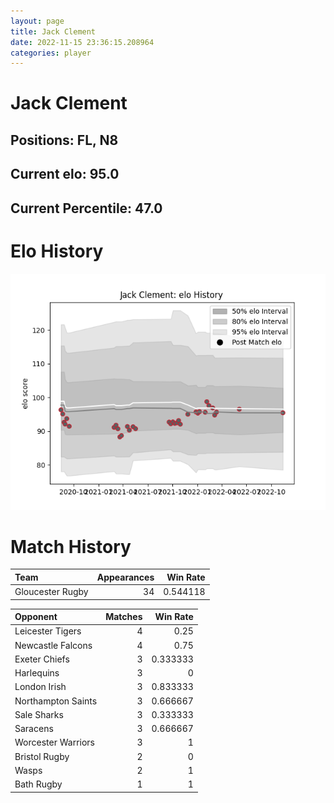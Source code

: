 ```yaml
---  
layout: page  
title: Jack Clement  
date: 2022-11-15 23:36:15.208964  
categories: player  
---
```

# Jack Clement

## Positions: FL, N8

## Current elo: 95.0

## Current Percentile: 47.0

# Elo History


![elo history](history_JackClement.png)
# Match History


| Team             |   Appearances |   Win Rate |
|:-----------------|--------------:|-----------:|
| Gloucester Rugby |            34 |   0.544118 |

| Opponent           |   Matches |   Win Rate |
|:-------------------|----------:|-----------:|
| Leicester Tigers   |         4 |   0.25     |
| Newcastle Falcons  |         4 |   0.75     |
| Exeter Chiefs      |         3 |   0.333333 |
| Harlequins         |         3 |   0        |
| London Irish       |         3 |   0.833333 |
| Northampton Saints |         3 |   0.666667 |
| Sale Sharks        |         3 |   0.333333 |
| Saracens           |         3 |   0.666667 |
| Worcester Warriors |         3 |   1        |
| Bristol Rugby      |         2 |   0        |
| Wasps              |         2 |   1        |
| Bath Rugby         |         1 |   1        |